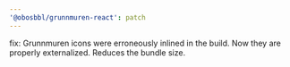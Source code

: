 ```yaml
---
'@obosbbl/grunnmuren-react': patch
---
```


fix: Grunnmuren icons were erroneously inlined in the build. Now they are properly externalized. Reduces the bundle size.
